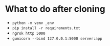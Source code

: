# What to do after cloning

- `python -m venv _env`
- `pip install -r requirements.txt`
- `ngrok http 5000`
- `gunicorn --bind 127.0.0.1:5000 server:app`